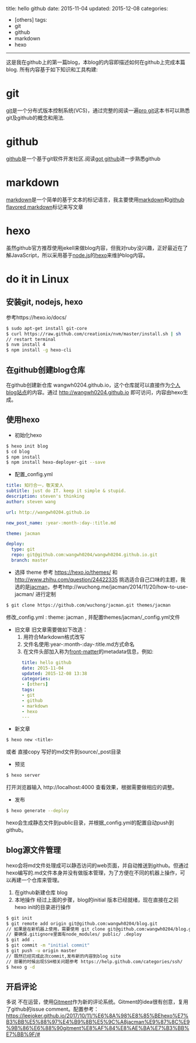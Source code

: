 title: hello github
date: 2015-11-04
updated: 2015-12-08
categories: 
- [others]
tags: 
- git
- github
- markdown
- hexo
---

这是我在github上的第一篇blog，本blog的内容即描述如何在github上完成本篇blog. <!--more-->所有内容基于如下知识和工具构建:
# git
[git](http://git-scm.com/)是一个分布式版本控制系统(VCS)，通过完整的阅读一遍[pro git](http://git-scm.com/book/zh/v2)这本书可以熟悉git及github的概念和用法.

# github
[github](https://github.com/)是一个基于git软件开发社区.阅读[got github](http://www.worldhello.net/gotgithub/index.html)进一步熟悉github

# markdown
[markdown](http://daringfireball.net/projects/markdown/syntax)是一个简单的基于文本的标记语言，我主要使用[markdown](http://wowubuntu.com/markdown/index.html)和[github flavored markdown](https://help.github.com/articles/github-flavored-markdown/)标记来写文章

# hexo
虽然github官方推荐使用jekell来做blog内容，但我对ruby没兴趣，正好最近在了解JavaScript，所以采用基于[node.js](https://nodejs.org/)的[hexo](https://hexo.io/)来维护blog内容。

# do it in Linux
## 安装git, nodejs, hexo
参考https://hexo.io/docs/
``` bash
$ sudo apt-get install git-core
$ curl https://raw.github.com/creationix/nvm/master/install.sh | sh
// restart terminal
$ nvm install 4
$ npm install -g hexo-cli
```
## 在github创建blog仓库
在github创建新仓库 wangwh0204.github.io，这个仓库就可以直接作为[个人blog站点](http://www.worldhello.net/gotgithub/03-project-hosting/050-homepage.html)的内容。通过 http://wangwh0204.github.io 即可访问，内容由hexo生成。

## 使用hexo
- 初始化hexo
``` bash
$ hexo init blog
$ cd blog
$ npm install
$ npm install hexo-deployer-git --save
```
- 配置_config.yml
``` yaml
title: 知行合一，敬天爱人
subtitle: just do IT. keep it simple & stupid.
description: steven's thinking
author: steven wang

url: http://wangwh0204.github.io

new_post_name: :year-:month-:day-:title.md

theme: jacman

deploy:
  type: git
  repo: git@github.com:wangwh0204/wangwh0204.github.io.git
  branch: master
```

- 选择 theme
参考 https://hexo.io/themes/ 和 http://www.zhihu.com/question/24422335 挑选适合自己口味的主题，我选的是[jacman](https://github.com/wuchong/jacman)，参考http://wuchong.me/jacman/2014/11/20/how-to-use-jacman/ 进行定制

``` bash
$ git clone https://github.com/wuchong/jacman.git themes/jacman
```
  修改_config.yml : theme: jacman , 并配置themes/jacman/_config.yml文件

- 旧文章
旧文章需要做如下改造：
    1. 用符合Markdown格式改写
    2. 文件名使用:year-:month-:day-:title.md方式命名
    3. 在文件头部加入称为[front-matter](https://hexo.io/docs/front-matter.html)的metadata信息，例如:
``` yaml
      title: hello github
      date: 2015-11-04
      updated: 2015-12-08 13:38
      categories:
      - [others]
      tags: 
      - git
      - github
      - markdown
      - hexo
      ---
```

- 新文章
``` bash
$ hexo new <title>
```
或者 直接copy 写好的md文件到source/_post目录

- 预览
``` bash
$ hexo server
```
打开浏览器输入 http://localhost:4000 查看效果，根据需要做相应的调整。

- 发布
``` bash
$ hexo generate --deploy
```
hexo会生成静态文件到public目录，并根据_config.yml的配置自动push到github。

## blog源文件管理
hexo会将md文件处理成可以静态访问的web页面，并自动推送到github。但通过hexo编写的.md文件本身并没有做版本管理，为了方便在不同的机器上操作，可以再建一个仓库来管理。
1. 在github新建仓库 blog
2. 本地操作
经过上面的步骤，blog的initial 版本已经就绪，现在直接在之前hexo init的目录进行操作
``` bash
$ git init
$ git remote add origin git@github.com:wangwh0204/blog.git
// 如果是在新机器上使用，需要使用 git clone git@github.com:wangwh0204/blog.git，否则每次都要输入密码
// 要确保.gitignore里面有node_modules/ public/ .deploy
$ git add .
$ git commit -m "initial commit"
$ git push -u origin master
// 既然已经完成此次commit,发布新的内容到blog site
// 部署的时候出现SSH相关问题参考 https://help.github.com/categories/ssh/
$ hexo g -d
```
## 开启评论
多说 不在运营，使用[Gitment](https://github.com/imsun/gitment)作为新的评论系统。Gitment的idea很有创意，复用了github的issue comment。配置参考：
https://leejoker.github.io/2017/10/11/%E6%8A%98%E8%85%BEhexo%E7%B3%BB%E5%88%97%E4%B9%8B%E5%9C%A8jacman%E9%87%8C%E9%9B%86%E6%88%90gitment%E8%AF%84%E8%AE%BA%E7%B3%BB%E7%BB%9F/#

